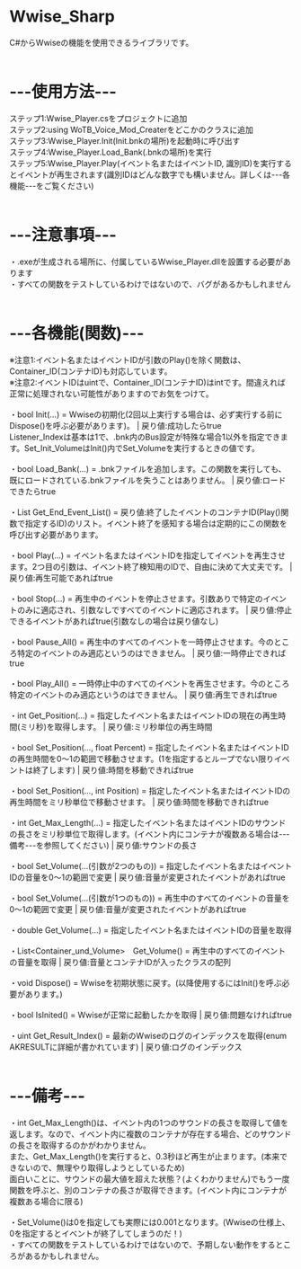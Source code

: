 # Wwise_Sharp<br>
C#からWwiseの機能を使用できるライブラリです。<br>
<br>
# ---使用方法---<br>
ステップ1:Wwise_Player.csをプロジェクトに追加<br>
ステップ2:using WoTB_Voice_Mod_Createrをどこかのクラスに追加<br>
ステップ3:Wwise_Player.Init(Init.bnkの場所)を起動時に呼び出す<br>
ステップ4:Wwise_Player.Load_Bank(.bnkの場所)を実行<br>
ステップ5:Wwise_Player.Play(イベント名またはイベントID, 識別ID)を実行するとイベントが再生されます(識別IDはどんな数字でも構いません。詳しくは---各機能---をご覧ください)<br>
<br>
# ---注意事項---<br>
・.exeが生成される場所に、付属しているWwise_Player.dllを設置する必要があります<br>
・すべての関数をテストしているわけではないので、バグがあるかもしれません<br>
<br>
# ---各機能(関数)---<br>
※注意1:イベント名またはイベントIDが引数のPlay()を除く関数は、Container_ID(コンテナID)も対応しています。<br>
※注意2:イベントIDはuintで、Container_ID(コンテナID)はintです。間違えれば正常に処理されない可能性がありますのでお気をつけて。<br>
<br>
・bool Init(...) = Wwiseの初期化(2回以上実行する場合は、必ず実行する前にDispose()を呼ぶ必要があります)。 | 戻り値:成功したらtrue<br>
Listener_Indexは基本は1で、.bnk内のBus設定が特殊な場合1以外を指定できます。Set_Init_VolumeはInit()内でSet_Volumeを実行するときの値です。<br>
<br>
・bool Load_Bank(...) = .bnkファイルを追加します。この関数を実行しても、既にロードされている.bnkファイルを失うことはありません。 | 戻り値:ロードできたらtrue<br>
<br>
・List<int> Get_End_Event_List() = 戻り値:終了したイベントのコンテナID(Play()関数で指定するID)のリスト。イベント終了を感知する場合は定期的にこの関数を呼び出す必要があります。<br>
  <br>
・bool Play(...) = イベント名またはイベントIDを指定してイベントを再生させます。2つ目の引数は、イベント終了検知用のIDで、自由に決めて大丈夫です。 | 戻り値:再生可能であればtrue<br>
  <br>
・bool Stop(...) = 再生中のイベントを停止させます。引数ありで特定のイベントのみに適応され、引数なしですべてのイベントに適応されます。 | 戻り値:停止できるイベントがあればtrue(引数なしの場合は戻り値なし)<br>
  <br>
・bool Pause_All() = 再生中のすべてのイベントを一時停止させます。今のところ特定のイベントのみ適応というのはできません。 | 戻り値:一時停止できればtrue<br>
  <br>
・bool Play_All() = 一時停止中のすべてのイベントを再生させます。今のところ特定のイベントのみ適応というのはできません。 | 戻り値:再生できればtrue<br>
  <br>
・int Get_Position(...) = 指定したイベント名またはイベントIDの現在の再生時間(ミリ秒)を取得します。 | 戻り値:ミリ秒単位の再生時間<br>
  <br>
・bool Set_Position(..., float Percent) = 指定したイベント名またはイベントIDの再生時間を0～1の範囲で移動させます。(1を指定するとループでない限りイベントは終了します) | 戻り値:時間を移動できればtrue<br>
  <br>
・bool Set_Position(..., int Position) = 指定したイベント名またはイベントIDの再生時間をミリ秒単位で移動させます。 | 戻り値:時間を移動できればtrue<br>
  <br>
・int Get_Max_Length(...) = 指定したイベント名またはイベントIDのサウンドの長さをミリ秒単位で取得します。(イベント内にコンテナが複数ある場合は---備考---を参照してください) | 戻り値:サウンドの長さ<br>
  <br>
・bool Set_Volume(...(引数が2つのもの)) = 指定したイベント名またはイベントIDの音量を0～1の範囲で変更 | 戻り値:音量が変更されたイベントがあればtrue<br>
  <br>
・bool Set_Volume(...(引数が1つのもの)) = 再生中のすべてのイベントの音量を0～1の範囲で変更 | 戻り値:音量が変更されたイベントがあればtrue<br>
  <br>
・double Get_Volume(...) = 指定したイベント名またはイベントIDの音量を取得<br>
  <br>
・List<Container_und_Volume>　Get_Volume() = 再生中のすべてのイベントの音量を取得 | 戻り値:音量とコンテナIDが入ったクラスの配列<br>
  <br>
・void Dispose() = Wwiseを初期状態に戻す。(以降使用するにはInit()を呼ぶ必要があります。)<br>
  <br>
・bool IsInited() = Wwiseが正常に起動したかを取得 | 戻り値:問題なければtrue<br>
  <br>
・uint Get_Result_Index() = 最新のWwiseのログのインデックスを取得(enum AKRESULTに詳細が書かれています) | 戻り値:ログのインデックス<br>
  <br>
# ---備考---
・int Get_Max_Length()は、イベント内の1つのサウンドの長さを取得して値を返します。なので、イベント内に複数のコンテナが存在する場合、どのサウンドの長さを取得するのかがわかりません。<br>
また、Get_Max_Length()を実行すると、0.3秒ほど再生が止まります。(本来できないので、無理やり取得しようとしているため)<br>
面白いことに、サウンドの最大値を超えた状態？(よくわかりません)でもう一度関数を呼ぶと、別のコンテナの長さが取得できます。(イベント内にコンテナが複数ある場合に限る)<br>
  <br>
・Set_Volume()は0を指定しても実際には0.001となります。(Wwiseの仕様上、0を指定するとイベントが終了してしまうのだ！)
　<br>
・すべての関数をテストしているわけではないので、予期しない動作をするところがあるかもしれません。
